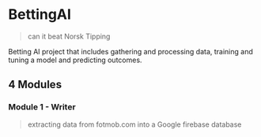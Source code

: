 # BettingAI
> can it beat Norsk Tipping

Betting AI project that includes gathering and processing data, training and tuning a model and predicting outcomes.

## 4 Modules

### Module 1 - Writer
> extracting data from fotmob.com into a Google firebase database

